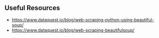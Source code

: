 ## Useful Resources
- https://www.dataquest.io/blog/web-scraping-python-using-beautiful-soup/
- https://www.dataquest.io/blog/web-scraping-beautifulsoup/
